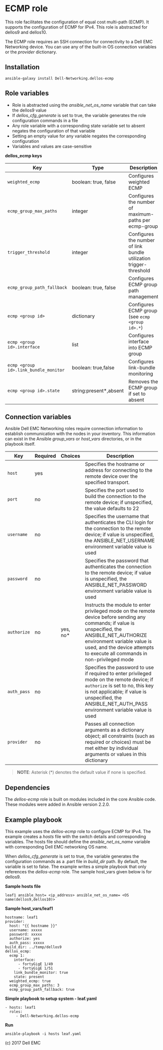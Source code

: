 ECMP role
=========

This role facilitates the configuration of equal cost multi-path (ECMP). It supports the configuration of ECMP for IPv4. This role is abstracted for dellos9 and dellos10.

The ECMP role requires an SSH connection for connectivity to a Dell EMC Networking device. You can use any of the built-in OS connection variables or the *provider* dictionary.

Installation
------------

    ansible-galaxy install Dell-Networking.dellos-ecmp

Role variables
--------------

- Role is abstracted using the *ansible_net_os_name* variable that can take the dellos9 value
- If *dellos_cfg_generate* is set to true, the variable generates the role configuration commands in a file
- Any role variable with a corresponding state variable set to absent negates the configuration of that variable
- Setting an empty value for any variable negates the corresponding configuration
- Variables and values are case-sensitive

**dellos_ecmp keys**

| Key        | Type                      | Description                                             | Support               |
|------------|---------------------------|---------------------------------------------------------|-----------------------|
| ``weighted_ecmp`` | boolean: true, false           | Configures weighted ECMP | dellos9         |
| ``ecmp_group_max_paths`` | integer        | Configures the number of maximum-paths per ecmp-group                 | dellos9, dellos10 |
| ``trigger_threshold`` | integer        | Configures the number of link bundle utilization trigger-threshold | dellos10 |
| ``ecmp_group_path_fallback`` | boolean: true, false          | Configures ECMP group path management | dellos9  |
| ``ecmp <group id>`` | dictionary          | Configures ECMP group (see ``ecmp <group id>.*``) | dellos9 |
| ``ecmp <group id>.interface`` | list           | Configures interface into ECMP group                        | dellos9 |
| ``ecmp <group id>.link_bundle_monitor`` | boolean: true,false           | Configures link-bundle monitoring   | dellos9 |
| ``ecmp <group id>.state`` | string:present\*,absent           | Removes the ECMP group if set to absent           |  dellos9 |

Connection variables
--------------------

Ansible Dell EMC Networking roles require connection information to establish communication with the nodes in your inventory. This information can exist in the Ansible *group_vars* or *host_vars* directories, or in the playbook itself.

| Key         | Required | Choices    | Description                                         |
|-------------|----------|------------|-----------------------------------------------------|
| ``host`` | yes      |            | Specifies the hostname or address for connecting to the remote device over the specified transport. |
| ``port`` | no       |            | Specifies the port used to build the connection to the remote device; if unspecified, the value defaults to 22 |
| ``username`` | no       |            | Specifies the username that authenticates the CLI login for the connection to the remote device; if value is unspecified, the ANSIBLE_NET_USERNAME environment variable value is used  |
| ``password`` | no       |            | Specifies the password that authenticates the connection to the remote device; if value is unspecified, the ANSIBLE_NET_PASSWORD environment variable value is used  |
| ``authorize`` | no       | yes, no\*   | Instructs the module to enter privileged mode on the remote device before sending any commands; if value is unspecified, the ANSIBLE_NET_AUTHORIZE environment variable value is used, and the device attempts to execute all commands in non-privileged mode |
| ``auth_pass`` | no       |            | Specifies the password to use if required to enter privileged mode on the remote device; if ``authorize`` is set to no, this key is not applicable; if value is unspecified, the ANSIBLE_NET_AUTH_PASS environment variable value is used |
| ``provider`` | no       |            | Passes all connection arguments as a dictionary object; all constraints (such as required or choices) must be met either by individual arguments or values in this dictionary |

> **NOTE**: Asterisk (\*) denotes the default value if none is specified.

Dependencies
------------

The *dellos-ecmp* role is built on modules included in the core Ansible code. These modules were added in Ansible version 2.2.0.

Example playbook
----------------

This example uses the *dellos-ecmp* role to configure ECMP for IPv4. The example creates a *hosts* file with the switch details and corresponding variables. The hosts file should define the *ansible_net_os_name* variable with corresponding Dell EMC networking OS name.

When *dellos_cfg_generate* is set to true, the variable generates the configuration commands as a .part file in *build_dir* path. By default, the variable is set to false. The example writes a simple playbook that only references the *dellos-ecmp* role. The sample host_vars given below is for dellos9.

**Sample hosts file**

    leaf1 ansible_host= <ip_address> ansible_net_os_name= <OS name(dellos9,dellos10)>

**Sample host_vars/leaf1**

    hostname: leaf1
    provider:
      host: "{{ hostname }}"
      username: xxxxx 
      password: xxxxx
      authorize: yes
      auth_pass: xxxxx 
    build_dir: ../temp/dellos9
    dellos_ecmp:
      ecmp 1:
        interface:
          - fortyGigE 1/49
          - fortyGigE 1/51
        link_bundle_monitor: true
        state: present
      weighted_ecmp: true
      ecmp_group_max_paths: 3
      ecmp_group_path_fallback: true
            
**Simple playbook to setup system - leaf.yaml**

    - hosts: leaf1
      roles:
         - Dell-Networking.dellos-ecmp

**Run**

    ansible-playbook -i hosts leaf.yaml
    
(c) 2017 Dell EMC
